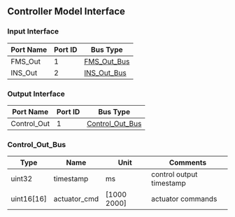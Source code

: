 ## Controller Model Interface

### Input Interface

| Port Name | Port ID | Bus Type    |
| --------- | ------- | ----------- |
| FMS_Out   | 1       | [FMS_Out_Bus](fms_interface.md#FMS_Out_Bus) |
| INS_Out   | 2       | [INS_Out_Bus](ins_interface.md#INS_Out_Bus) |

### Output Interface

| Port Name   | Port ID | Bus Type        |
| ----------- | ------- | --------------- |
| Control_Out | 1       | [Control_Out_Bus](#Control_Out_Bus) |

### Control_Out_Bus

Type   | Name             | Unit        | Comments
-----  | --------------   | ----------  | ----------------
uint32 | timestamp        | ms          | control output timestamp
uint16[16] | actuator_cmd          | [1000 2000] | actuator commands
